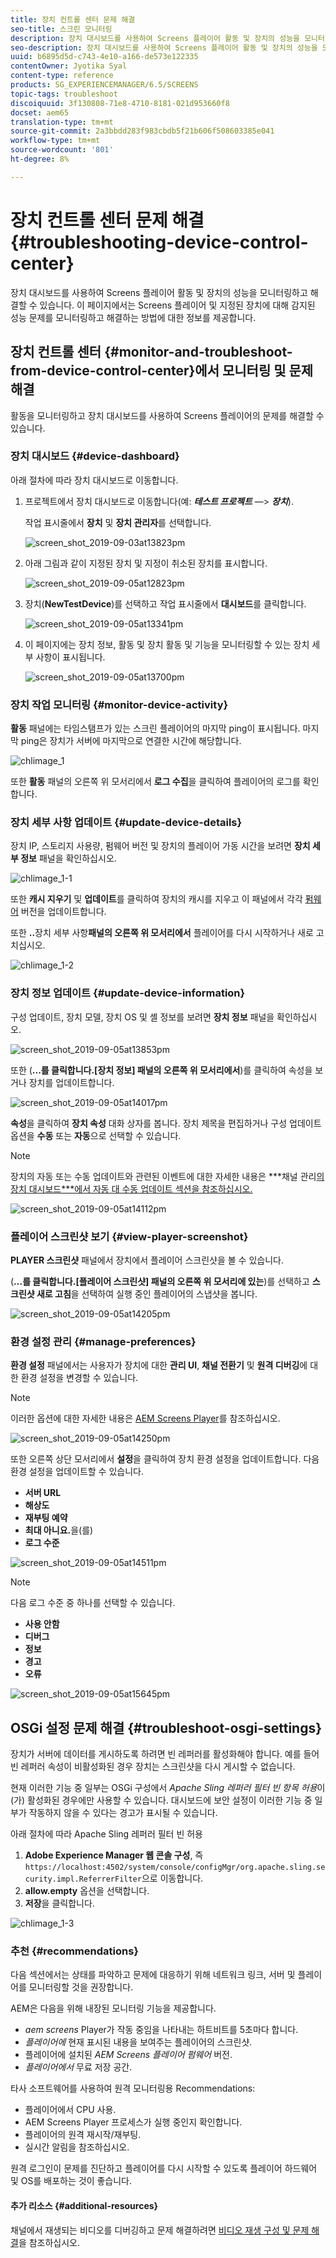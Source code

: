```yaml
---
title: 장치 컨트롤 센터 문제 해결
seo-title: 스크린 모니터링
description: 장치 대시보드를 사용하여 Screens 플레이어 활동 및 장치의 성능을 모니터링하고 문제를 해결하려면 이 페이지를 따르십시오.
seo-description: 장치 대시보드를 사용하여 Screens 플레이어 활동 및 장치의 성능을 모니터링하고 문제를 해결하려면 이 페이지를 따르십시오.
uuid: b6895d5d-c743-4e10-a166-de573e122335
contentOwner: Jyotika Syal
content-type: reference
products: SG_EXPERIENCEMANAGER/6.5/SCREENS
topic-tags: troubleshoot
discoiquuid: 3f130808-71e8-4710-8181-021d953660f8
docset: aem65
translation-type: tm+mt
source-git-commit: 2a3bbdd283f983cbdb5f21b606f508603385e041
workflow-type: tm+mt
source-wordcount: '801'
ht-degree: 8%

---
```



# 장치 컨트롤 센터 문제 해결 {#troubleshooting-device-control-center}

장치 대시보드를 사용하여 Screens 플레이어 활동 및 장치의 성능을 모니터링하고 해결할 수 있습니다. 이 페이지에서는 Screens 플레이어 및 지정된 장치에 대해 감지된 성능 문제를 모니터링하고 해결하는 방법에 대한 정보를 제공합니다.

## 장치 컨트롤 센터 {#monitor-and-troubleshoot-from-device-control-center}에서 모니터링 및 문제 해결

활동을 모니터링하고 장치 대시보드를 사용하여 Screens 플레이어의 문제를 해결할 수 있습니다.

### 장치 대시보드 {#device-dashboard}

아래 절차에 따라 장치 대시보드로 이동합니다.

1. 프로젝트에서 장치 대시보드로 이동합니다(예: ***테스트 프로젝트*** —> ***장치***).

   작업 표시줄에서 **장치** 및 **장치 관리자**&#x200B;를 선택합니다.

   ![screen_shot_2019-09-03at13823pm](assets/screen_shot_2019-09-03at13823pm.png)

1. 아래 그림과 같이 지정된 장치 및 지정이 취소된 장치를 표시합니다.

   ![screen_shot_2019-09-05at12823pm](assets/screen_shot_2019-09-05at12823pm.png)

1. 장치(**NewTestDevice**)를 선택하고 작업 표시줄에서 **대시보드**&#x200B;를 클릭합니다.

   ![screen_shot_2019-09-05at13341pm](assets/screen_shot_2019-09-05at13341pm.png)

1. 이 페이지에는 장치 정보, 활동 및 장치 활동 및 기능을 모니터링할 수 있는 장치 세부 사항이 표시됩니다.

   ![screen_shot_2019-09-05at13700pm](assets/screen_shot_2019-09-05at13700pm.png)

### 장치 작업 모니터링 {#monitor-device-activity}

**활동** 패널에는 타임스탬프가 있는 스크린 플레이어의 마지막 ping이 표시됩니다. 마지막 ping은 장치가 서버에 마지막으로 연결한 시간에 해당합니다.

![chlimage_1](assets/chlimage_1.png)

또한 **활동** 패널의 오른쪽 위 모서리에서 **로그 수집**&#x200B;을 클릭하여 플레이어의 로그를 확인합니다.

### 장치 세부 사항 업데이트 {#update-device-details}

장치 IP, 스토리지 사용량, 펌웨어 버전 및 장치의 플레이어 가동 시간을 보려면 **장치 세부 정보** 패널을 확인하십시오.

![chlimage_1-1](assets/chlimage_1-1.png)

또한 **캐시 지우기** 및 **업데이트**&#x200B;를 클릭하여 장치의 캐시를 지우고 이 패널에서 각각 [펌웨어](screens-glossary.md) 버전을 업데이트합니다.

또한 **..**&#x200B;장치 세부 사항&#x200B;**패널의 오른쪽 위 모서리에서** 플레이어를 다시 시작하거나 새로 고치십시오.

![chlimage_1-2](assets/chlimage_1-2.png)

### 장치 정보 업데이트 {#update-device-information}

구성 업데이트, 장치 모델, 장치 OS 및 셸 정보를 보려면 **장치 정보** 패널을 확인하십시오.

![screen_shot_2019-09-05at13853pm](assets/screen_shot_2019-09-05at13853pm.png)

또한 (**...를 클릭합니다.[장치 정보] 패널의 오른쪽 위 모서리에서**)를 클릭하여 속성을 보거나 장치를 업데이트합니다.

![screen_shot_2019-09-05at14017pm](assets/screen_shot_2019-09-05at14017pm.png)

**속성**&#x200B;을 클릭하여 **장치 속성** 대화 상자를 봅니다. 장치 제목을 편집하거나 구성 업데이트 옵션을 **수동** 또는 **자동**&#x200B;으로 선택할 수 있습니다.

>[!NOTE]
>
>장치의 자동 또는 수동 업데이트와 관련된 이벤트에 대한 자세한 내용은 ***채널 관리[의 장치 대시보드***&#x200B;에서 자동 대 수동 업데이트 섹션을 참조하십시오.](managing-channels.md)

![screen_shot_2019-09-05at14112pm](assets/screen_shot_2019-09-05at14112pm.png)

### 플레이어 스크린샷 보기 {#view-player-screenshot}

**PLAYER 스크린샷** 패널에서 장치에서 플레이어 스크린샷을 볼 수 있습니다.

(**...를 클릭합니다.[플레이어 스크린샷] 패널의 오른쪽 위 모서리에 있는**)를 선택하고 **스크린샷 새로 고침**&#x200B;을 선택하여 실행 중인 플레이어의 스냅샷을 봅니다.

![screen_shot_2019-09-05at14205pm](assets/screen_shot_2019-09-05at14205pm.png)

### 환경 설정 관리 {#manage-preferences}

**환경 설정** 패널에서는 사용자가 장치에 대한 **관리 UI**, **채널 전환기** 및 **원격 디버깅**&#x200B;에 대한 환경 설정을 변경할 수 있습니다.

>[!NOTE]
>이러한 옵션에 대한 자세한 내용은 [AEM Screens Player](working-with-screens-player.md)를 참조하십시오.

![screen_shot_2019-09-05at14250pm](assets/screen_shot_2019-09-05at14250pm.png)

또한 오른쪽 상단 모서리에서 **설정**&#x200B;을 클릭하여 장치 환경 설정을 업데이트합니다. 다음 환경 설정을 업데이트할 수 있습니다.

* **서버 URL**
* **해상도**
* **재부팅 예약**
* **최대 아니요.**&#x200B;을(를)
* **로그 수준**

![screen_shot_2019-09-05at14511pm](assets/screen_shot_2019-09-05at14511pm.png)

>[!NOTE]
>다음 로그 수준 중 하나를 선택할 수 있습니다.
>* **사용 안함**
>* **디버그**
>* **정보**
>* **경고**
>* **오류**


![screen_shot_2019-09-05at15645pm](assets/screen_shot_2019-09-05at15645pm.png)

## OSGi 설정 문제 해결 {#troubleshoot-osgi-settings}

장치가 서버에 데이터를 게시하도록 하려면 빈 레퍼러를 활성화해야 합니다. 예를 들어 빈 레퍼러 속성이 비활성화된 경우 장치는 스크린샷을 다시 게시할 수 없습니다.

현재 이러한 기능 중 일부는 OSGi 구성에서 *Apache Sling 레퍼러 필터 빈 항목 허용*&#x200B;이(가) 활성화된 경우에만 사용할 수 있습니다. 대시보드에 보안 설정이 이러한 기능 중 일부가 작동하지 않을 수 있다는 경고가 표시될 수 있습니다.

아래 절차에 따라 Apache Sling 레퍼러 필터 빈 허용

1. **Adobe Experience Manager 웹 콘솔 구성**, 즉 `https://localhost:4502/system/console/configMgr/org.apache.sling.security.impl.ReferrerFilter`으로 이동합니다.
1. **allow.empty** 옵션을 선택합니다.
1. **저장**&#x200B;을 클릭합니다.

![chlimage_1-3](assets/chlimage_1-3.png)

### 추천 {#recommendations}

다음 섹션에서는 상태를 파악하고 문제에 대응하기 위해 네트워크 링크, 서버 및 플레이어를 모니터링할 것을 권장합니다.

AEM은 다음을 위해 내장된 모니터링 기능을 제공합니다.

* *aem screens* Player가 작동 중임을 나타내는 하트비트를 5초마다 합니다.
* *플레이어에* 현재 표시된 내용을 보여주는 플레이어의 스크린샷.
* 플레이어에 설치된 *AEM Screens 플레이어 펌웨어* 버전.
* *플레이어에서* 무료 저장 공간.

타사 소프트웨어를 사용하여 원격 모니터링용 Recommendations:

* 플레이어에서 CPU 사용.
* AEM Screens Player 프로세스가 실행 중인지 확인합니다.
* 플레이어의 원격 재시작/재부팅.
* 실시간 알림을 참조하십시오.

원격 로그인이 문제를 진단하고 플레이어를 다시 시작할 수 있도록 플레이어 하드웨어 및 OS를 배포하는 것이 좋습니다.

#### 추가 리소스 {#additional-resources}

채널에서 재생되는 비디오를 디버깅하고 문제 해결하려면 [비디오 재생 구성 및 문제 해결](troubleshoot-videos.md)을 참조하십시오.
